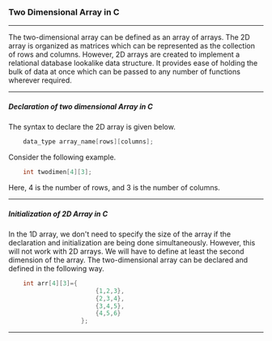 ### Two Dimensional Array in C

------

The two-dimensional array can be defined as an array of arrays. The 2D array is organized as matrices which can be represented as the collection of rows and columns. However, 2D arrays are created to implement a relational database lookalike data structure. It provides ease of holding the bulk of data at once which can be passed to any number of functions wherever required.

-----

##### Declaration of two dimensional Array in C

The syntax to declare the 2D array is given below.
```objectivec
    data_type array_name[rows][columns];  
```
Consider the following example.
```objectivec
    int twodimen[4][3];  
```
Here, 4 is the number of rows, and 3 is the number of columns.

--------

##### Initialization of 2D Array in C

In the 1D array, we don't need to specify the size of the array if the declaration and initialization are being done simultaneously. However, this will not work with 2D arrays. We will have to define at least the second dimension of the array. The two-dimensional array can be declared and defined in the following way.
```objectivec
    int arr[4][3]={
                        {1,2,3},
                        {2,3,4},
                        {3,4,5},
                        {4,5,6}
                    };  
```

--------
